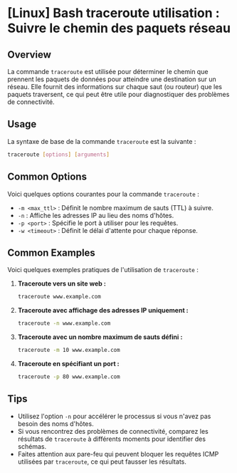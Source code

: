 # [Linux] Bash traceroute utilisation : Suivre le chemin des paquets réseau

## Overview
La commande `traceroute` est utilisée pour déterminer le chemin que prennent les paquets de données pour atteindre une destination sur un réseau. Elle fournit des informations sur chaque saut (ou routeur) que les paquets traversent, ce qui peut être utile pour diagnostiquer des problèmes de connectivité.

## Usage
La syntaxe de base de la commande `traceroute` est la suivante :

```bash
traceroute [options] [arguments]
```

## Common Options
Voici quelques options courantes pour la commande `traceroute` :

- `-m <max_ttl>` : Définit le nombre maximum de sauts (TTL) à suivre.
- `-n` : Affiche les adresses IP au lieu des noms d'hôtes.
- `-p <port>` : Spécifie le port à utiliser pour les requêtes.
- `-w <timeout>` : Définit le délai d'attente pour chaque réponse.

## Common Examples
Voici quelques exemples pratiques de l'utilisation de `traceroute` :

1. **Traceroute vers un site web :**
   ```bash
   traceroute www.example.com
   ```

2. **Traceroute avec affichage des adresses IP uniquement :**
   ```bash
   traceroute -n www.example.com
   ```

3. **Traceroute avec un nombre maximum de sauts défini :**
   ```bash
   traceroute -m 10 www.example.com
   ```

4. **Traceroute en spécifiant un port :**
   ```bash
   traceroute -p 80 www.example.com
   ```

## Tips
- Utilisez l'option `-n` pour accélérer le processus si vous n'avez pas besoin des noms d'hôtes.
- Si vous rencontrez des problèmes de connectivité, comparez les résultats de `traceroute` à différents moments pour identifier des schémas.
- Faites attention aux pare-feu qui peuvent bloquer les requêtes ICMP utilisées par `traceroute`, ce qui peut fausser les résultats.
